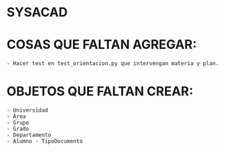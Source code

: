 # SYSACAD



# COSAS QUE FALTAN AGREGAR:
    - Hacer test en test_orientacion.py que intervengan materia y plan.



# OBJETOS QUE FALTAN CREAR:
    - Universidad
    - Area
    - Grupo 
    - Grado
    - Departamento
    - Alumno - TipoDocumento

